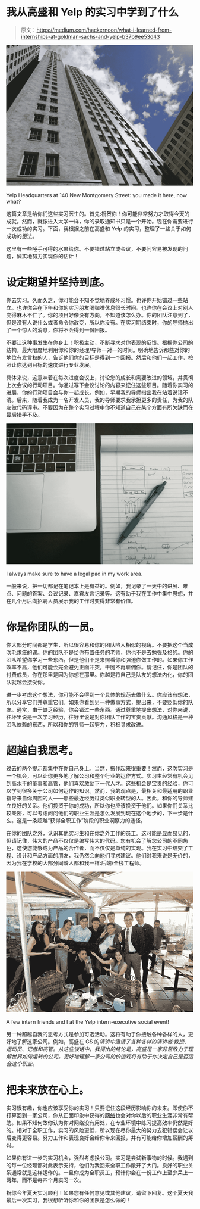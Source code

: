 # 我从高盛和 Yelp 的实习中学到了什么

> 原文：<https://medium.com/hackernoon/what-i-learned-from-internships-at-goldman-sachs-and-yelp-b37b9ee53d43>

![](img/039098f2280c3a2b78c71ed442d270b9.png)

Yelp Headquarters at 140 New Montgomery Street: you made it here, now what?

这篇文章是给你们这些实习医生的。首先:祝贺你！你可能非常努力才取得今天的成就。然而，就像进入大学一样，你的录取通知书只是一个开始。现在你需要进行一次成功的实习。下面，我根据之前在高盛和 Yelp 的实习，整理了一些关于如何成功的想法。

这里有一些唾手可得的水果给你。不要错过站立或会议，不要问容易被发现的问题，诚实地努力实现你的估计！

# 设定期望并坚持到底。

你去实习。久而久之，你可能会不知不觉地养成坏习惯。也许你开始错过一些站立。也许你会在下午和你的实习朋友喝咖啡休息很长时间。也许你在会议上对别人变得麻木不仁了。你的项目好像没有方向，不知道该怎么办。你的团队注意到了，但是没有人说什么或者命令你改变，所以你没有。在实习期结束时，你的导师抛出了一个惊人的消息，你将不会得到一份回报。

不要让这种事发生在你身上！积极主动，不断寻求对你表现的反馈。根据你公司的结构，最大限度地利用你和你的经理/导师一对一的时间。明确地告诉那些对你的地位有发言权的人，告诉他们你的目标是得到一个回报。然后和他们一起工作，按照让你达到目标的速度进行专业发展。

具体来说，这意味着在每次进度会议上，讨论您的成长和需要改进的领域，并贯彻上次会议的行动项目。你通过写下会议讨论的内容来记住这些项目。随着你实习的进展，你的行动项目会与你一起成长。例如，早期我的导师指出我在站着说话不清。后来，随着我成为一名开发人员，我的导师要求我承担更多的责任，为我的队友做代码评审。不要因为在整个实习过程中你不知道自己在某个方面有所欠缺而在最后措手不及。

![](img/ddfda167cb3f06c3810abfc8aba9238e.png)

I always make sure to have a legal pad in my work area.

一般来说，把一切都记在笔记本上是有益的。例如，我记录了一天中的进展、难点、问题的答案、会议记录、嘉宾发言记录等。这有助于我在工作中集中思想，并在几个月后向招聘人员展示我的工作时变得非常有价值。

# 你是你团队的一员。

你大部分时间都是学生，所以很容易和你的团队陷入相似的视角。不要把这个当成吹毛求疵的课。你的团队不是给你布置任务的老师，你也不是去勉强及格的。你的团队希望你学习一些东西，但是他们不是来照看你和强迫你做工作的。如果你工作效率不高，他们可能会完全避免正面冲突，干脆不再雇佣你。请记住，你是团队的付费成员，你在那里是因为你想在那里。你越是将自己是队友的想法内化，你的团队就越会接受你。

进一步考虑这个想法，你可能不会得到一个具体的规范去做什么。你应该有想法，所以分享它们并尊重它们。如果你看到另一种做事方式，提出来，不要贬低你的队友。通常，由于缺乏经验，你会错过一些东西。通过尊重地提出想法，对你来说，往坏里说是一次学习经历，往好里说是对你团队工作的宝贵贡献。沟通风格是一种团队依赖的东西，所以和你的导师一起努力，积极寻求改进。

# 超越自我思考。

过去的两个提示都集中在你自己身上。当然，振作起来很重要！然而，这次实习是一个机会，可以让你更多地了解公司和整个行业的运作方式。实习生经常有机会见到高水平的董事和高管，他们喜欢激励下一代人才。这些机会是宝贵的经验，你可以学到很多关于公司如何运作的知识。然而，我的观点是，最相关和最适用的职业指导来自你周围的人——那些最近经历过类似职业转型的人。因此，和你的导师建立良好的关系。他们投资于你的成功，所以你也应该投资于他们。如果你们关系比较亲密，可以考虑问问他们的职业生涯是怎么发展到现在这个地步的，下一步是什么。这是一条超越“获得全职工作”阶段的职业洞察力的途径。

在你的团队之外，认识其他实习生和在你之外工作的员工。这可能是显而易见的，但请记住，伟大的产品不仅仅是编写伟大的代码。您有机会了解您公司的不同角色，这使您能够成为产品的合作者，而不仅仅是单纯的实现。我在实习中结交了工程、设计和产品方面的朋友，我仍然会向他们寻求建议。他们对我来说是无价的，因为我在学校的大部分同龄人都和我一样:后端/全栈工程师。

![](img/d0dcc5e282c0593d71b0baa47b416760.png)

A few intern friends and I at the Yelp intern-executive social event!

另一种超越自我的思考方式是参加可选活动。这将有助于你接触各种各样的人，更好地了解这家公司。例如，高盛在 GS 的*演讲中邀请了各种各样的演讲者:教授、运动员、记者和高管。从这些谈话中，我得出的结论是，高盛是一家非常致力于理解世界如何运转的公司。更好地理解一家公司的价值观将有助于你决定自己是否适合这个职业。*

# 把未来放在心上。

实习很有趣，你也应该享受你的实习！只要记住这段经历影响你的未来。即使你不打算回到一家公司，你从正面印象中获得的[网络](https://hackernoon.com/tagged/network)也会对你以后的职业生涯非常有帮助。如果不知何故你认为你对网络没有用处，在专业环境中练习提高效率仍然是好的。相对于全职工作，实习的风险更低，所以现在尽你最大的努力去犯错误会让以后变得更容易。努力工作和表现良好会给你带来回报，并有可能给你增加薪酬的筹码。

如果你有进一步的实习机会，强烈考虑换公司。实习是尝试新事物的时候。我遇到的每一位经理都对此表示支持，他们为我回来全职工作敞开了大门。良好的职业关系通常就是这样运作的。一旦你成为全职员工，预计你会在一份工作上至少呆上一两年，而不是每四个月实习一次。

祝你今年夏天实习顺利！如果您有任何意见或其他建议，请留下回复。这个夏天我最后一次实习，我很想听听你和你的团队是怎么做的！